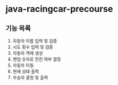 # java-racingcar-precourse

## 기능 목록 
1. 자동차 이름 입력 및 검증
2. 시도 횟수 입력 및 검증
3. 자동차 객체 생성
4. 랜덤 숫자로 전진 여부 결정
5. 자동차 이동
6. 현재 상태 출력
7. 우승자 결정 및 출력

